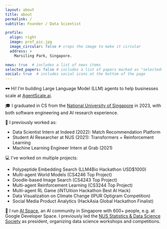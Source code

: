 ```yaml
---
layout: about
title: about
permalink: /
subtitle: Founder / Data Scientist

profile:
  align: right
  image: prof_pic.jpg
  image_circular: false # crops the image to make it circular
  address: >
    Marsiling Park, Singapore.

news: true  # includes a list of news items
selected_papers: false # includes a list of papers marked as "selected={true}"
social: true  # includes social icons at the bottom of the page
---
```


🕶️ Hi! I'm building Large Language Model (LLM) agents to help businesses scale at [AgentScale.ai](https://agentscale.ai).

🎓 I graduated in CS from the [National University of Singapore](https://www.comp.nus.edu.sg) in 2023, with both software engineering and AI research experience.

💼 I previously worked as:
- Data Scientist Intern at Indeed (2022): Match Recommendation Platform
- Student AI Researcher at NUS (2021): Transformers + Reinforcement Learning
- Machine Learning Engineer Intern at Grab (2021)

💻 I've worked on multiple projects:
- Polypeptide Embedding Search (LLM4Bio Hackathon USD$1000)
- Multi-agent World Models (CS4246 Top Project)
- Doodle-based Image Search (CS4243 Top Project)
- Multi-agent Reinforcement Learning (CS3244 Top Project)
- Multi-agent RL Game (iNTUition Hackathon Best AI Hack)
- Data Visualization on Climate Change (IPUR Optigram Competition)
- Social Media Product Analytics (HackAsia Global Hackathon Finalist)

🧠 I run [AI Space](https://t.me/joinchat/Nd3pOKrmU2EwYTU9), an AI community in Singapore with 600+ people, e.g. at Google Developer Space. I previously led the [NUS Statistics & Data Science Society](https://www.linkedin.com/company/nussds) as president, organizing data science workshops and competitions.